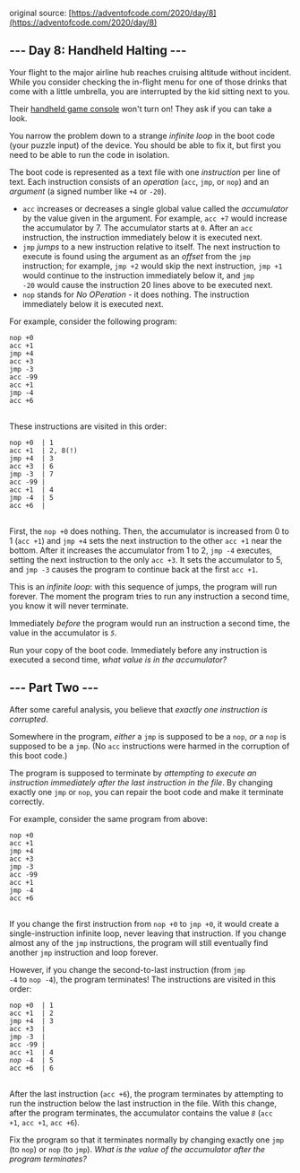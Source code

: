 original source: [https://adventofcode.com/2020/day/8](https://adventofcode.com/2020/day/8)
## --- Day 8: Handheld Halting ---
Your flight to the major airline hub reaches cruising altitude without incident.  While you consider checking the in-flight menu for one of those drinks that come with a little umbrella, you are interrupted by the kid sitting next to you.

Their [handheld game console](https://en.wikipedia.org/wiki/Handheld_game_console) won't turn on! They ask if you can take a look.

You narrow the problem down to a strange <em>infinite loop</em> in the boot code (your puzzle input) of the device. You should be able to fix it, but first you need to be able to run the code in isolation.

The boot code is represented as a text file with one <em>instruction</em> per line of text. Each instruction consists of an <em>operation</em> (<code>acc</code>, <code>jmp</code>, or <code>nop</code>) and an <em>argument</em> (a signed number like <code>+4</code> or <code>-20</code>).


 - <code>acc</code> increases or decreases a single global value called the <em>accumulator</em> by the value given in the argument. For example, <code>acc +7</code> would increase the accumulator by 7. The accumulator starts at <code>0</code>. After an <code>acc</code> instruction, the instruction immediately below it is executed next.
 - <code>jmp</code> <em>jumps</em> to a new instruction relative to itself. The next instruction to execute is found using the argument as an <em>offset</em> from the <code>jmp</code> instruction; for example, <code>jmp +2</code> would skip the next instruction, <code>jmp +1</code> would continue to the instruction immediately below it, and <code>jmp -20</code> would cause the instruction 20 lines above to be executed next.
 - <code>nop</code> stands for <em>No OPeration</em> - it does nothing.  The instruction immediately below it is executed next.

For example, consider the following program:

<pre>
<code>nop +0
acc +1
jmp +4
acc +3
jmp -3
acc -99
acc +1
jmp -4
acc +6
</code>
</pre>

These instructions are visited in this order:

<pre>
<code>nop +0  | 1
acc +1  | 2, 8(!)
jmp +4  | 3
acc +3  | 6
jmp -3  | 7
acc -99 |
acc +1  | 4
jmp -4  | 5
acc +6  |
</code>
</pre>

First, the <code>nop +0</code> does nothing. Then, the accumulator is increased from 0 to 1 (<code>acc +1</code>) and <code>jmp +4</code> sets the next instruction to the other <code>acc +1</code> near the bottom. After it increases the accumulator from 1 to 2, <code>jmp -4</code> executes, setting the next instruction to the only <code>acc +3</code>. It sets the accumulator to 5, and <code>jmp -3</code> causes the program to continue back at the first <code>acc +1</code>.

This is an <em>infinite loop</em>: with this sequence of jumps, the program will run forever. The moment the program tries to run any instruction a second time, you know it will never terminate.

Immediately <em>before</em> the program would run an instruction a second time, the value in the accumulator is <em><code>5</code></em>.

Run your copy of the boot code. Immediately before any instruction is executed a second time, <em>what value is in the accumulator?</em>


## --- Part Two ---
After some careful analysis, you believe that <em>exactly one instruction is corrupted</em>.

Somewhere in the program, <em>either</em> a <code>jmp</code> is supposed to be a <code>nop</code>, <em>or</em> a <code>nop</code> is supposed to be a <code>jmp</code>. (No <code>acc</code> instructions were harmed in the corruption of this boot code.)

The program is supposed to terminate by <em>attempting to execute an instruction immediately after the last instruction in the file</em>. By changing exactly one <code>jmp</code> or <code>nop</code>, you can repair the boot code and make it terminate correctly.

For example, consider the same program from above:

<pre>
<code>nop +0
acc +1
jmp +4
acc +3
jmp -3
acc -99
acc +1
jmp -4
acc +6
</code>
</pre>

If you change the first instruction from <code>nop +0</code> to <code>jmp +0</code>, it would create a single-instruction infinite loop, never leaving that instruction.  If you change almost any of the <code>jmp</code> instructions, the program will still eventually find another <code>jmp</code> instruction and loop forever.

However, if you change the second-to-last instruction (from <code>jmp -4</code> to <code>nop -4</code>), the program terminates! The instructions are visited in this order:

<pre>
<code>nop +0  | 1
acc +1  | 2
jmp +4  | 3
acc +3  |
jmp -3  |
acc -99 |
acc +1  | 4
<em>nop</em> -4  | 5
acc +6  | 6
</code>
</pre>

After the last instruction (<code>acc +6</code>), the program terminates by attempting to run the instruction below the last instruction in the file.  With this change, after the program terminates, the accumulator contains the value <em><code>8</code></em> (<code>acc +1</code>, <code>acc +1</code>, <code>acc +6</code>).

Fix the program so that it terminates normally by changing exactly one <code>jmp</code> (to <code>nop</code>) or <code>nop</code> (to <code>jmp</code>). <em>What is the value of the accumulator after the program terminates?</em>


